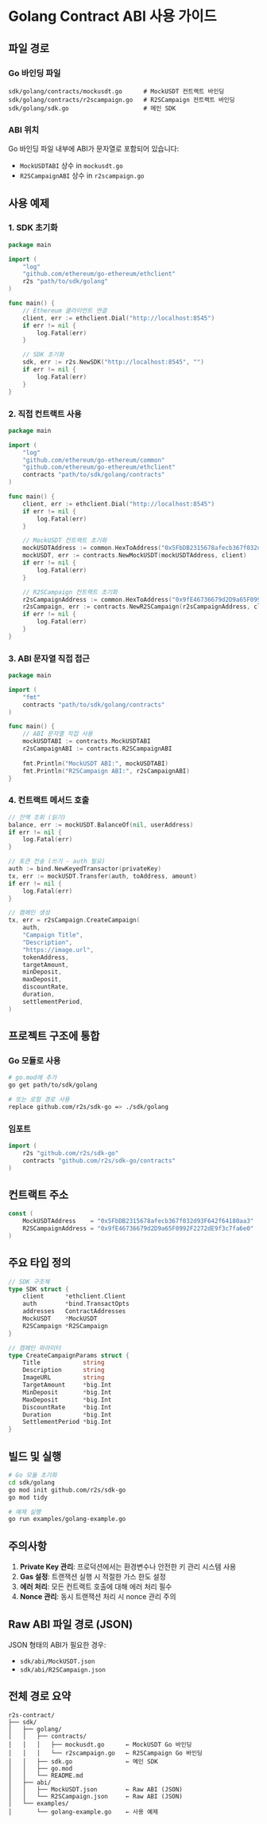 # Golang Contract ABI 사용 가이드

## 파일 경로

### Go 바인딩 파일
```
sdk/golang/contracts/mockusdt.go      # MockUSDT 컨트랙트 바인딩
sdk/golang/contracts/r2scampaign.go   # R2SCampaign 컨트랙트 바인딩
sdk/golang/sdk.go                     # 메인 SDK
```

### ABI 위치
Go 바인딩 파일 내부에 ABI가 문자열로 포함되어 있습니다:
- `MockUSDTABI` 상수 in `mockusdt.go`
- `R2SCampaignABI` 상수 in `r2scampaign.go`

## 사용 예제

### 1. SDK 초기화
```go
package main

import (
    "log"
    "github.com/ethereum/go-ethereum/ethclient"
    r2s "path/to/sdk/golang"
)

func main() {
    // Ethereum 클라이언트 연결
    client, err := ethclient.Dial("http://localhost:8545")
    if err != nil {
        log.Fatal(err)
    }

    // SDK 초기화
    sdk, err := r2s.NewSDK("http://localhost:8545", "")
    if err != nil {
        log.Fatal(err)
    }
}
```

### 2. 직접 컨트랙트 사용
```go
package main

import (
    "log"
    "github.com/ethereum/go-ethereum/common"
    "github.com/ethereum/go-ethereum/ethclient"
    contracts "path/to/sdk/golang/contracts"
)

func main() {
    client, err := ethclient.Dial("http://localhost:8545")
    if err != nil {
        log.Fatal(err)
    }

    // MockUSDT 컨트랙트 초기화
    mockUSDTAddress := common.HexToAddress("0x5FbDB2315678afecb367f032d93F642f64180aa3")
    mockUSDT, err := contracts.NewMockUSDT(mockUSDTAddress, client)
    if err != nil {
        log.Fatal(err)
    }

    // R2SCampaign 컨트랙트 초기화
    r2sCampaignAddress := common.HexToAddress("0x9fE46736679d2D9a65F0992F2272dE9f3c7fa6e0")
    r2sCampaign, err := contracts.NewR2SCampaign(r2sCampaignAddress, client)
    if err != nil {
        log.Fatal(err)
    }
}
```

### 3. ABI 문자열 직접 접근
```go
package main

import (
    "fmt"
    contracts "path/to/sdk/golang/contracts"
)

func main() {
    // ABI 문자열 직접 사용
    mockUSDTABI := contracts.MockUSDTABI
    r2sCampaignABI := contracts.R2SCampaignABI
    
    fmt.Println("MockUSDT ABI:", mockUSDTABI)
    fmt.Println("R2SCampaign ABI:", r2sCampaignABI)
}
```

### 4. 컨트랙트 메서드 호출
```go
// 잔액 조회 (읽기)
balance, err := mockUSDT.BalanceOf(nil, userAddress)
if err != nil {
    log.Fatal(err)
}

// 토큰 전송 (쓰기 - auth 필요)
auth := bind.NewKeyedTransactor(privateKey)
tx, err := mockUSDT.Transfer(auth, toAddress, amount)
if err != nil {
    log.Fatal(err)
}

// 캠페인 생성
tx, err = r2sCampaign.CreateCampaign(
    auth,
    "Campaign Title",
    "Description",
    "https://image.url",
    tokenAddress,
    targetAmount,
    minDeposit,
    maxDeposit,
    discountRate,
    duration,
    settlementPeriod,
)
```

## 프로젝트 구조에 통합

### Go 모듈로 사용
```bash
# go.mod에 추가
go get path/to/sdk/golang

# 또는 로컬 경로 사용
replace github.com/r2s/sdk-go => ./sdk/golang
```

### 임포트
```go
import (
    r2s "github.com/r2s/sdk-go"
    contracts "github.com/r2s/sdk-go/contracts"
)
```

## 컨트랙트 주소

```go
const (
    MockUSDTAddress    = "0x5FbDB2315678afecb367f032d93F642f64180aa3"
    R2SCampaignAddress = "0x9fE46736679d2D9a65F0992F2272dE9f3c7fa6e0"
)
```

## 주요 타입 정의

```go
// SDK 구조체
type SDK struct {
    client      *ethclient.Client
    auth        *bind.TransactOpts
    addresses   ContractAddresses
    MockUSDT    *MockUSDT
    R2SCampaign *R2SCampaign
}

// 캠페인 파라미터
type CreateCampaignParams struct {
    Title            string
    Description      string
    ImageURL         string
    TargetAmount     *big.Int
    MinDeposit       *big.Int
    MaxDeposit       *big.Int
    DiscountRate     *big.Int
    Duration         *big.Int
    SettlementPeriod *big.Int
}
```

## 빌드 및 실행

```bash
# Go 모듈 초기화
cd sdk/golang
go mod init github.com/r2s/sdk-go
go mod tidy

# 예제 실행
go run examples/golang-example.go
```

## 주의사항

1. **Private Key 관리**: 프로덕션에서는 환경변수나 안전한 키 관리 시스템 사용
2. **Gas 설정**: 트랜잭션 실행 시 적절한 가스 한도 설정
3. **에러 처리**: 모든 컨트랙트 호출에 대해 에러 처리 필수
4. **Nonce 관리**: 동시 트랜잭션 처리 시 nonce 관리 주의

## Raw ABI 파일 경로 (JSON)

JSON 형태의 ABI가 필요한 경우:
- `sdk/abi/MockUSDT.json`
- `sdk/abi/R2SCampaign.json`

## 전체 경로 요약

```
r2s-contract/
├── sdk/
│   ├── golang/
│   │   ├── contracts/
│   │   │   ├── mockusdt.go      ← MockUSDT Go 바인딩
│   │   │   └── r2scampaign.go   ← R2SCampaign Go 바인딩
│   │   ├── sdk.go               ← 메인 SDK
│   │   ├── go.mod
│   │   └── README.md
│   ├── abi/
│   │   ├── MockUSDT.json        ← Raw ABI (JSON)
│   │   └── R2SCampaign.json     ← Raw ABI (JSON)
│   └── examples/
│       └── golang-example.go    ← 사용 예제
```